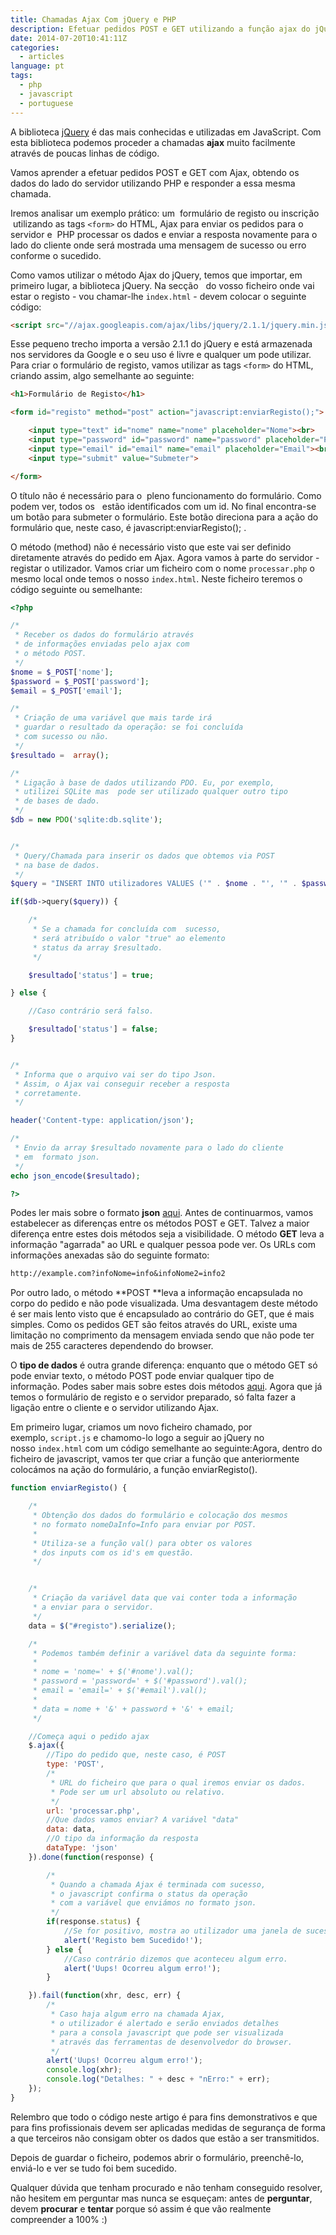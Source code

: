 ```yaml
---
title: Chamadas Ajax Com jQuery e PHP
description: Efetuar pedidos POST e GET utilizando a função ajax do jQuery e responder utilizando a linguagem de servidor PHP.
date: 2014-07-20T10:41:11Z
categories:
  - articles
language: pt
tags:
  - php
  - javascript
  - portuguese
---
```


A biblioteca [jQuery](http://jquery.com/) é das mais conhecidas e utilizadas em JavaScript. Com esta biblioteca podemos proceder a chamadas **ajax** muito facilmente através de poucas linhas de código.

<!--more-->

Vamos aprender a efetuar pedidos POST e GET com Ajax, obtendo os dados do lado do servidor utilizando PHP e responder a essa mesma chamada.

Iremos analisar um exemplo prático: um  formulário de registo ou inscrição  utilizando as tags ```<form>``` do HTML, Ajax para enviar os pedidos para o servidor e  PHP processar os dados e enviar a resposta novamente para o lado do cliente onde será mostrada uma mensagem de sucesso ou erro conforme o sucedido.

Como vamos utilizar o método Ajax do jQuery, temos que importar, em primeiro lugar, a biblioteca jQuery. Na secção <head>  do vosso ficheiro onde vai estar o registo - vou chamar-lhe ```index.html``` - devem colocar o seguinte código:

```html
<script src="//ajax.googleapis.com/ajax/libs/jquery/2.1.1/jquery.min.js"></script>
```

Esse pequeno trecho importa a versão 2.1.1 do jQuery e está armazenada nos servidores da Google e o seu uso é livre e qualquer um pode utilizar. Para criar o formulário de registo, vamos utilizar as tags ```<form>``` do HTML, criando assim, algo semelhante ao seguinte:

```html
<h1>Formulário de Registo</h1>

<form id="registo" method="post" action="javascript:enviarRegisto();">

	<input type="text" id="nome" name="nome" placeholder="Nome"><br>
	<input type="password" id="password" name="password" placeholder="Password"><br>
	<input type="email" id="email" name="email" placeholder="Email"><br>
	<input type="submit" value="Submeter">

</form>
```

O título não é necessário para o  pleno funcionamento do formulário. Como podem ver, todos os <inputs>  estão identificados com um id. No final encontra-se um botão para submeter o formulário. Este botão direciona para a ação do formulário que, neste caso, é javascript:enviarRegisto(); .

O método (method) não é necessário visto que este vai ser definido diretamente através do pedido em Ajax. Agora vamos à parte do servidor - registar o utilizador. Vamos criar um ficheiro com o nome ```processar.php``` o mesmo local onde temos o nosso ```index.html```. Neste ficheiro teremos o código seguinte ou semelhante:

```php
<?php

/*
 * Receber os dados do formulário através
 * de informações enviadas pelo ajax com
 * o método POST.
 */
$nome = $_POST['nome'];
$password = $_POST['password'];
$email = $_POST['email'];

/*
 * Criação de uma variável que mais tarde irá
 * guardar o resultado da operação: se foi concluída
 * com sucesso ou não.
 */
$resultado =  array();

/*
 * Ligação à base de dados utilizando PDO. Eu, por exemplo,
 * utilizei SQLite mas  pode ser utilizado qualquer outro tipo
 * de bases de dado.
 */
$db = new PDO('sqlite:db.sqlite');


/*
 * Query/Chamada para inserir os dados que obtemos via POST
 * na base de dados.
 */
$query = "INSERT INTO utilizadores VALUES ('" . $nome . "', '" . $password . "', '" . $email . "');";

if($db->query($query)) {

	/*
	 * Se a chamada for concluída com  sucesso,
	 * será atribuído o valor "true" ao elemento
	 * status da array $resultado.
	 */

	$resultado['status'] = true;

} else {

	//Caso contrário será falso.

	$resultado['status'] = false;
}


/*
 * Informa que o arquivo vai ser do tipo Json.
 * Assim, o Ajax vai conseguir receber a resposta
 * corretamente.
 */

header('Content-type: application/json');

/*
 * Envio da array $resultado novamente para o lado do cliente
 * em  formato json.
 */
echo json_encode($resultado);

?>
```


Podes ler mais sobre o formato **json** [aqui](http://json.org/). Antes de continuarmos, vamos estabelecer as diferenças entre os métodos POST e GET. Talvez a maior diferença entre estes dois métodos seja a visibilidade. O método **GET** leva a informação "agarrada" ao URL e qualquer pessoa pode ver. Os URLs com informações anexadas são do seguinte formato:

```txt
http://example.com?infoNome=info&infoNome2=info2
```

Por outro lado, o método **POST **leva a informação encapsulada no corpo do pedido e não pode visualizada. Uma desvantagem deste método é ser mais lento visto que é encapsulado ao contrário do GET, que é mais simples. Como os pedidos GET são feitos através do URL, existe uma limitação no comprimento da mensagem enviada sendo que não pode ter mais de 255 caracteres dependendo do browser.

O **tipo de dados** é outra grande diferença: enquanto que o método GET só pode enviar texto, o método POST pode enviar qualquer tipo de informação. Podes saber mais sobre estes dois métodos [aqui](http://www.w3schools.com/tags/ref_httpmethods.asp). Agora que já temos o formulário de registo e o servidor preparado, só falta fazer a ligação entre o cliente e o servidor utilizando Ajax.

Em primeiro lugar, criamos um novo ficheiro chamado, por exemplo, ```script.js``` e chamomo-lo logo a seguir ao jQuery no nosso ```index.html``` com um código semelhante ao seguinte:Agora, dentro do ficheiro de javascript, vamos ter que criar a função que anteriormente colocámos na ação do formulário, a função enviarRegisto().

```javascript
function enviarRegisto() {

    /*
     * Obtenção dos dados do formulário e colocação dos mesmos
     * no formato nomeDaInfo=Info para enviar por POST.
     *
     * Utiliza-se a função val() para obter os valores
     * dos inputs com os id's em questão.
     */


    /*
     * Criação da variável data que vai conter toda a informação
     * a enviar para o servidor.
     */
    data = $("#registo").serialize();

    /*
     * Podemos também definir a variável data da seguinte forma:
     *
     * nome = 'nome=' + $('#nome').val();
     * password = 'password=' + $('#password').val();
     * email = 'email=' + $('#email').val();
     *
     * data = nome + '&' + password + '&' + email;
     */

    //Começa aqui o pedido ajax
    $.ajax({
        //Tipo do pedido que, neste caso, é POST
        type: 'POST',
        /*
         * URL do ficheiro que para o qual iremos enviar os dados.
         * Pode ser um url absoluto ou relativo.
         */
        url: 'processar.php',
        //Que dados vamos enviar? A variável "data"
        data: data,
        //O tipo da informação da resposta
        dataType: 'json'
    }).done(function(response) {

        /*
         * Quando a chamada Ajax é terminada com sucesso,
         * o javascript confirma o status da operação
         * com a variável que enviámos no formato json.
         */
        if(response.status) {
            //Se for positivo, mostra ao utilizador uma janela de sucesso.
            alert('Registo bem Sucedido!');
        } else {
            //Caso contrário dizemos que aconteceu algum erro.
            alert('Uups! Ocorreu algum erro!');
        }

    }).fail(function(xhr, desc, err) {
        /*
         * Caso haja algum erro na chamada Ajax,
         * o utilizador é alertado e serão enviados detalhes
         * para a consola javascript que pode ser visualizada
         * através das ferramentas de desenvolvedor do browser.
         */
        alert('Uups! Ocorreu algum erro!');
        console.log(xhr);
        console.log("Detalhes: " + desc + "nErro:" + err);
    });
}
```

Relembro que todo o código neste artigo é para fins demonstrativos e que para fins profissionais devem ser aplicadas medidas de segurança de forma a que terceiros não consigam obter os dados que estão a ser transmitidos.

Depois de guardar o ficheiro, podemos abrir o formulário, preenchê-lo, enviá-lo e ver se tudo foi bem sucedido.

Qualquer dúvida que tenham procurado e não tenham conseguido resolver, não hesitem em perguntar mas nunca se esqueçam: antes de **perguntar**, devem **procurar** e **tentar** porque só assim é que vão realmente compreender a 100% :)
